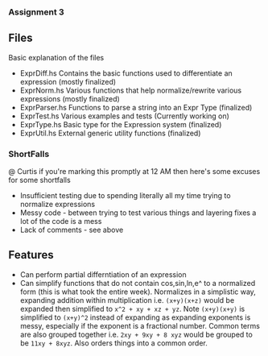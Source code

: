 ### Assignment 3

## Files

Basic explanation of the files

- ExprDiff.hs Contains the basic functions used to differentiate an expression (mostly finalized)
- ExprNorm.hs Various functions that help normalize/rewrite various expressions (mostly finalized)
- ExprParser.hs Functions to parse a string into an Expr Type (finalized)
- ExprTest.hs Various examples and tests (Currently working on)
- ExprType.hs Basic type for the Expression system (finalized)
- ExprUtil.hs External generic utility functions (finalized)


### ShortFalls

@ Curtis if you're marking this promptly at 12 AM then here's some excuses for some shortfalls

- Insufficient testing due to spending literally all my time trying to normalize expressions
- Messy code - between trying to test various things and layering fixes a lot of the code is a mess
- Lack of comments - see above

## Features

- Can perform partial differntiation of an expression
- Can simplify functions that do not contain cos,sin,ln,e^ to a normalized form (this is what took the entire week). Normalizes in a simplistic way, expanding addition within multiplication i.e. `(x+y)(x+z)` would be expanded then simplified to `x^2 + xy + xz + yz`. Note `(x+y)(x+y)` is simplified to `(x+y)^2` instead of expanding as expanding exponents is messy, especially if the exponent is a fractional number. Common terms are also grouped together i.e. `2xy + 9xy + 8 xyz` would be grouped to be `11xy + 8xyz`. Also orders things into a common order.
